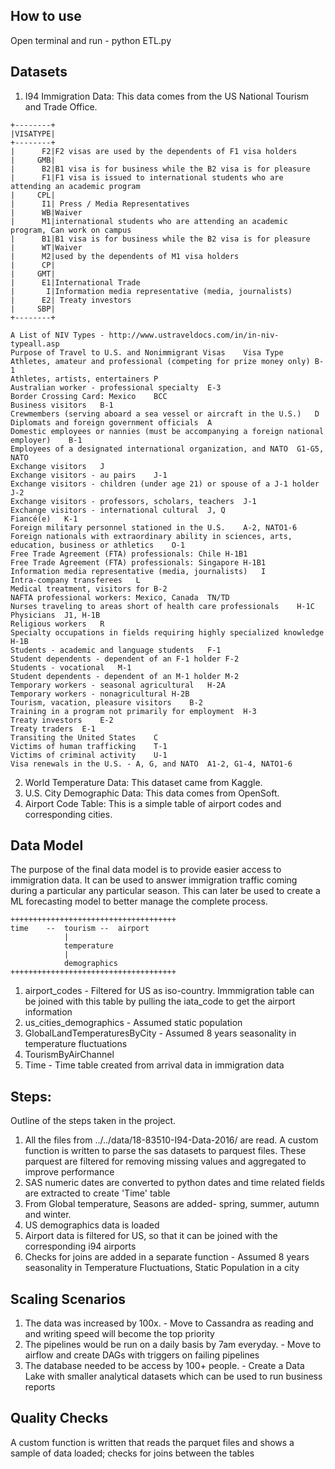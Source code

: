 ## How to use
Open terminal and run - python ETL.py

## Datasets
1. I94 Immigration Data: This data comes from the US National Tourism and Trade Office. 
```
+--------+
|VISATYPE|
+--------+
|      F2|F2 visas are used by the dependents of F1 visa holders
|     GMB|
|      B2|B1 visa is for business while the B2 visa is for pleasure
|      F1|F1 visa is issued to international students who are attending an academic program
|     CPL|
|      I1| Press / Media Representatives
|      WB|Waiver
|      M1|international students who are attending an academic program, Can work on campus
|      B1|B1 visa is for business while the B2 visa is for pleasure
|      WT|Waiver
|      M2|used by the dependents of M1 visa holders
|      CP|
|     GMT|
|      E1|International Trade
|       I|Information media representative (media, journalists)
|      E2| Treaty investors
|     SBP|
+--------+

A List of NIV Types - http://www.ustraveldocs.com/in/in-niv-typeall.asp
Purpose of Travel to U.S. and Nonimmigrant Visas	Visa Type
Athletes, amateur and professional (competing for prize money only)	B-1
Athletes, artists, entertainers	P
Australian worker - professional specialty	E-3
Border Crossing Card: Mexico	BCC
Business visitors	B-1
Crewmembers (serving aboard a sea vessel or aircraft in the U.S.)	D
Diplomats and foreign government officials	A
Domestic employees or nannies (must be accompanying a foreign national employer)	B-1
Employees of a designated international organization, and NATO	G1-G5, NATO
Exchange visitors	J
Exchange visitors - au pairs	J-1
Exchange visitors - children (under age 21) or spouse of a J-1 holder	J-2
Exchange visitors - professors, scholars, teachers	J-1
Exchange visitors - international cultural	J, Q
Fiancé(e)	K-1
Foreign military personnel stationed in the U.S.	A-2, NATO1-6
Foreign nationals with extraordinary ability in sciences, arts, education, business or athletics	O-1
Free Trade Agreement (FTA) professionals: Chile	H-1B1
Free Trade Agreement (FTA) professionals: Singapore	H-1B1
Information media representative (media, journalists)	I
Intra-company transferees	L
Medical treatment, visitors for	B-2
NAFTA professional workers: Mexico, Canada	TN/TD
Nurses traveling to areas short of health care professionals	H-1C
Physicians	J1, H-1B
Religious workers	R
Specialty occupations in fields requiring highly specialized knowledge	H-1B
Students - academic and language students	F-1
Student dependents - dependent of an F-1 holder	F-2
Students - vocational	M-1
Student dependents - dependent of an M-1 holder	M-2
Temporary workers - seasonal agricultural	H-2A
Temporary workers - nonagricultural	H-2B
Tourism, vacation, pleasure visitors	B-2
Training in a program not primarily for employment	H-3
Treaty investors	E-2
Treaty traders	E-1
Transiting the United States	C
Victims of human trafficking	T-1
Victims of criminal activity	U-1
Visa renewals in the U.S. - A, G, and NATO	A1-2, G1-4, NATO1-6
```

2. World Temperature Data: This dataset came from Kaggle. 
3. U.S. City Demographic Data: This data comes from OpenSoft. 
4. Airport Code Table: This is a simple table of airport codes and corresponding cities. 

## Data Model 

The purpose of the final data model is to provide easier access to immigration data. It can be used to answer immigration traffic coming during a particular any particular season. This can later be used to create a ML forecasting model to better manage the complete process.

```
+++++++++++++++++++++++++++++++++++++
time	--	tourism	--	airport
            |		
            temperature		
            |		
            demographics		
+++++++++++++++++++++++++++++++++++++        
```

1. airport_codes - Filtered for US as iso-country. Immmigration table can be joined with this table by pulling the iata_code to get the airport information
2. us_cities_demographics - Assumed static population
3. GlobalLandTemperaturesByCity - Assumed 8 years seasonality in temperature fluctuations
4. TourismByAirChannel 
5. Time - Time table created from arrival data in immigration data

## Steps:
Outline of the steps taken in the project.

1. All the files from ../../data/18-83510-I94-Data-2016/ are read. A custom function is written to parse the sas datasets to parquest files. These parquest are filtered for removing missing values and aggregated to improve performance
2. SAS numeric dates are converted to python dates and time related fields are extracted to create 'Time' table
3. From Global temperature, Seasons are added- spring, summer, autumn and winter.
4. US demographics data is loaded
5. Airport data is filtered for US, so that it can be joined with the corresponding i94 airports
6. Checks for joins are added in a separate function - Assumed 8 years seasonality in Temperature Fluctuations, Static Population in a city


## Scaling Scenarios
1. The data was increased by 100x. - Move to Cassandra as reading and and writing speed will become the top priority
2. The pipelines would be run on a daily basis by 7am everyday. - Move to airflow and create DAGs with triggers on failing pipelines
3. The database needed to be access by 100+ people. - Create a Data Lake with smaller analytical datasets which can be used to run business reports

## Quality Checks
A custom function is written that reads the parquet files and shows a sample of data loaded; checks for joins between the tables




